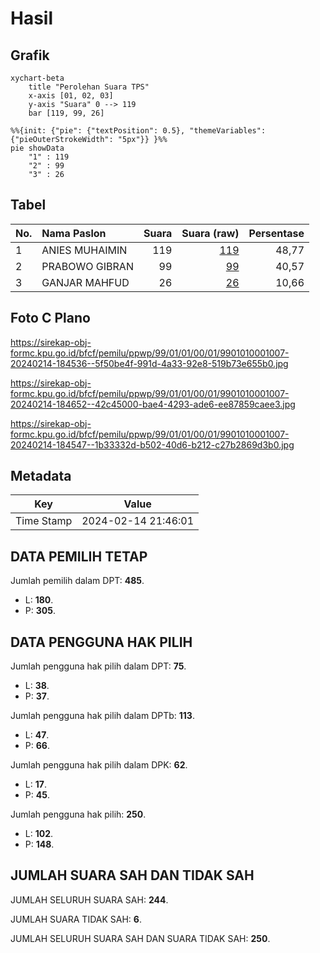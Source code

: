 # Hasil

## Grafik

```mermaid
xychart-beta
    title "Perolehan Suara TPS"
    x-axis [01, 02, 03]
    y-axis "Suara" 0 --> 119
    bar [119, 99, 26]
```

```mermaid
%%{init: {"pie": {"textPosition": 0.5}, "themeVariables": {"pieOuterStrokeWidth": "5px"}} }%%
pie showData
    "1" : 119
    "2" : 99
    "3" : 26
```

## Tabel

| No. | Nama Paslon    | Suara | Suara (raw) | Persentase |
|:--- |:-------------- | -----:| -----------:| ----------:|
| 1   | ANIES MUHAIMIN | 119   | [119][p-1]  | 48,77      |
| 2   | PRABOWO GIBRAN | 99    | [99][p-2]   | 40,57      |
| 3   | GANJAR MAHFUD  | 26    | [26][p-3]   | 10,66      |


[p-1]: https://github.com/gigit-pemilu/pemilu-2024-99-luar-negeri/blob/main/pilpres/hitung-suara/sub/99-luar-negeri/sub/01-abu-dhabi-uni-emirat-arab/sub/01-abu-dhabi-uni-emirat-arab/sub/0001-abu-dhabi-uni-emirat-arab/sub/007-tps-006/sub/paslon-1.txt
[p-2]: https://github.com/gigit-pemilu/pemilu-2024-99-luar-negeri/blob/main/pilpres/hitung-suara/sub/99-luar-negeri/sub/01-abu-dhabi-uni-emirat-arab/sub/01-abu-dhabi-uni-emirat-arab/sub/0001-abu-dhabi-uni-emirat-arab/sub/007-tps-006/sub/paslon-2.txt
[p-3]: https://github.com/gigit-pemilu/pemilu-2024-99-luar-negeri/blob/main/pilpres/hitung-suara/sub/99-luar-negeri/sub/01-abu-dhabi-uni-emirat-arab/sub/01-abu-dhabi-uni-emirat-arab/sub/0001-abu-dhabi-uni-emirat-arab/sub/007-tps-006/sub/paslon-3.txt

## Foto C Plano

https://sirekap-obj-formc.kpu.go.id/bfcf/pemilu/ppwp/99/01/01/00/01/9901010001007-20240214-184536--5f50be4f-991d-4a33-92e8-519b73e655b0.jpg

https://sirekap-obj-formc.kpu.go.id/bfcf/pemilu/ppwp/99/01/01/00/01/9901010001007-20240214-184652--42c45000-bae4-4293-ade6-ee87859caee3.jpg

https://sirekap-obj-formc.kpu.go.id/bfcf/pemilu/ppwp/99/01/01/00/01/9901010001007-20240214-184547--1b33332d-b502-40d6-b212-c27b2869d3b0.jpg


## Metadata

| Key        | Value               |
| ---------- | ------------------- |
| Time Stamp | 2024-02-14 21:46:01 |


## DATA PEMILIH TETAP

Jumlah pemilih dalam DPT: **485**.
 * L: **180**.
 * P: **305**.

## DATA PENGGUNA HAK PILIH

Jumlah pengguna hak pilih dalam DPT: **75**.
 * L: **38**.
 * P: **37**.

Jumlah pengguna hak pilih dalam DPTb: **113**.
 * L: **47**.
 * P: **66**.

Jumlah pengguna hak pilih dalam DPK: **62**.
 * L: **17**.
 * P: **45**.

Jumlah pengguna hak pilih: **250**.
 * L: **102**.
 * P: **148**.

## JUMLAH SUARA SAH DAN TIDAK SAH

JUMLAH SELURUH SUARA SAH: **244**.

JUMLAH SUARA TIDAK SAH: **6**.

JUMLAH SELURUH SUARA SAH DAN SUARA TIDAK SAH: **250**.


